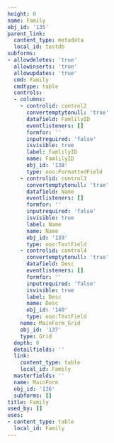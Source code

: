 ```yaml
---
height: 0
name: Family
obj_id: '135'
parent_link:
  content_type: metadata
  local_id: testdb
subforms:
- allowdeletes: 'true'
  allowinserts: 'true'
  allowupdates: 'true'
  cmd: Family
  cmdtype: table
  controls:
  - columns:
    - controlid: control2
      convertemptytonull: 'true'
      datafield: FamlilyID
      eventlisteners: []
      formfor: ''
      inputrequired: 'false'
      isvisible: true
      label: FamlilyID
      name: FamlilyID
      obj_id: '138'
      type: ooo:FormattedField
    - controlid: control3
      convertemptytonull: 'true'
      datafield: Name
      eventlisteners: []
      formfor: ''
      inputrequired: 'false'
      isvisible: true
      label: Name
      name: Name
      obj_id: '139'
      type: ooo:TextField
    - controlid: control4
      convertemptytonull: 'true'
      datafield: Desc
      eventlisteners: []
      formfor: ''
      inputrequired: 'false'
      isvisible: true
      label: Desc
      name: Desc
      obj_id: '140'
      type: ooo:TextField
    name: MainForm_Grid
    obj_id: '137'
    type: Grid
  depth: 0
  detailfields: ''
  link:
    content_type: table
    local_id: Family
  masterfields: ''
  name: MainForm
  obj_id: '136'
  subforms: []
title: Family
used_by: []
uses:
- content_type: table
  local_id: Family
---
```

